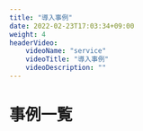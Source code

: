 ```yaml
---
title: "導入事例"
date: 2022-02-23T17:03:34+09:00
weight: 4
headerVideo: 
    videoName: "service"
    videoTitle: "導入事例"
    videoDescription: ""
---
```


# 事例一覧